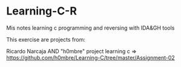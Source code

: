 # Learning-C-R
Mis notes learning c programming and reversing with IDA&GH tools 

This exercise are projects from:

Ricardo Narcaja
AND
"h0mbre" project learning c => https://github.com/h0mbre/Learning-C/tree/master/Assignment-02
